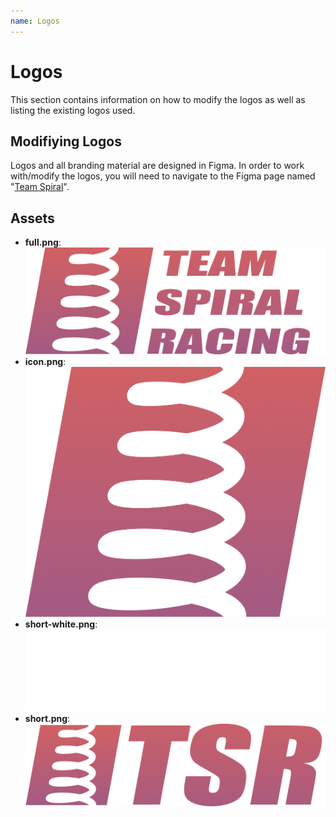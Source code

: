 ```yaml
---
name: Logos
---
```


# Logos
This section contains information on how to modify the logos as well as listing the existing logos used.

## Modifiying Logos
Logos and all branding material are designed in Figma. In order to work with/modify the logos, you will need to navigate to the Figma page named "[Team Spiral](https://www.figma.com/design/iAp4UhnW6nX7oCYaE2E8x9/Team-Spiral?node-id=0-1&t=SiYKF7tbFEEcrewQ-1)".

## Assets
- **full.png**: ![](/logos/full.png)
- **icon.png**: ![](/logos/icon.png)
- **short-white.png**: ![](/logos/short-white.png)
- **short.png**: ![](/logos/short.png)